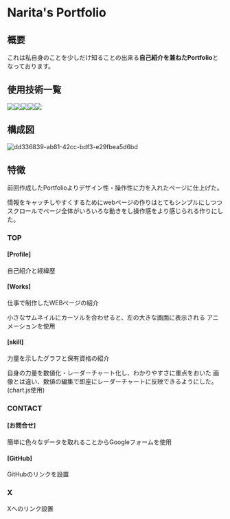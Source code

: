 # Narita's Portfolio

## 概要
これは私自身のことを少しだけ知ることの出来る**自己紹介を兼ねたPortfolio**となっております。

## 使用技術一覧
<img src="https://img.shields.io/badge/-Html5-E34F26.svg?logo=html5&style=plastic"><img src="https://img.shields.io/badge/-Css3-1572B6.svg?logo=css3&style=plastic"><img src="https://img.shields.io/badge/-Javascript-F7DF1E.svg?logo=javascript&style=plastic"><img src="https://img.shields.io/badge/-Node.js-339933.svg?logo=node.js&style=plastic"><img src="https://img.shields.io/badge/-Canva-00C4CC.svg?logo=canva&style=plastic">

## 構成図
![dd336839-ab81-42cc-bdf3-e29fbea5d6bd](https://github.com/user-attachments/assets/3c41dca8-437c-425f-baca-82bfac9a89fb)
## 特徴
前回作成したPortfolioよりデザイン性・操作性に力を入れたページに仕上げた。

情報をキャッチしやすくするためにwebページの作りはとてもシンプルにしつつ
スクロールでページ全体がいろいろな動きをし操作感をより感じられる作りにした。

### TOP

#### [Profile]
自己紹介と経緯歴

#### [Works]
仕事で制作したWEBページの紹介

小さなサムネイルにカーソルを合わせると、左の大きな画面に表示される
アニメーションを使用

#### [skill]
力量を示したグラフと保有資格の紹介

自身の力量を数値化・レーダーチャート化し、わかりやすさに重点をおいた
画像とは違い、数値の編集で即座にレーダーチャートに反映できるようにした。
(chart.js使用)

### CONTACT

#### [お問合せ]
簡単に色々なデータを取れることからGoogleフォームを使用

#### [GitHub]
GitHubのリンクを設置

### X
Xへのリンク設置
